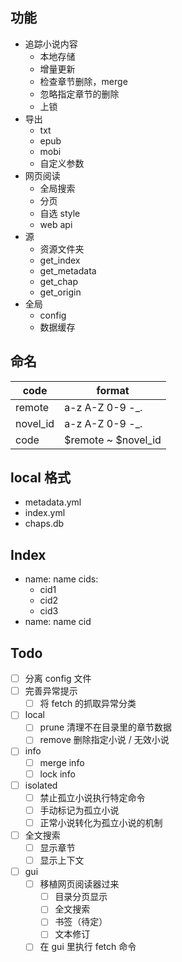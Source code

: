 ## 功能
- 追踪小说内容
    - 本地存储
    - 增量更新
    - 检查章节删除，merge
    - 忽略指定章节的删除
    - 上锁
- 导出
    - txt
    - epub
    - mobi
    - 自定义参数
- 网页阅读
    - 全局搜索
    - 分页
    - 自选 style
    - web api
- 源
    - 资源文件夹
    - get_index
    - get_metadata
    - get_chap
    - get_origin
- 全局
    - config
    - 数据缓存


## 命名
|code|format|
|--|--|
|remote| a-z A-Z 0-9 -_. |
|novel_id| a-z A-Z 0-9 -_. |
|code|$remote ~ $novel_id|

## local 格式
- metadata.yml
- index.yml
- chaps.db

## Index
- name: name
  cids: 
    - cid1
    - cid2
    - cid3
- name: name
  cid

## Todo
- [ ] 分离 config 文件
- [ ] 完善异常提示
  - [ ] 将 fetch 的抓取异常分类
- [ ] local
  - [ ] prune 清理不在目录里的章节数据
  - [ ] remove 删除指定小说 / 无效小说
- [ ] info
  - [ ] merge info
  - [ ] lock info
- [ ] isolated
  - [ ] 禁止孤立小说执行特定命令
  - [ ] 手动标记为孤立小说
  - [ ] 正常小说转化为孤立小说的机制
- [ ] 全文搜索
  - [ ] 显示章节
  - [ ] 显示上下文
- [ ] gui
  - [ ] 移植网页阅读器过来
    - [ ] 目录分页显示
    - [ ] 全文搜索
    - [ ] 书签（待定）
    - [ ] 文本修订
  - [ ] 在 gui 里执行 fetch 命令
